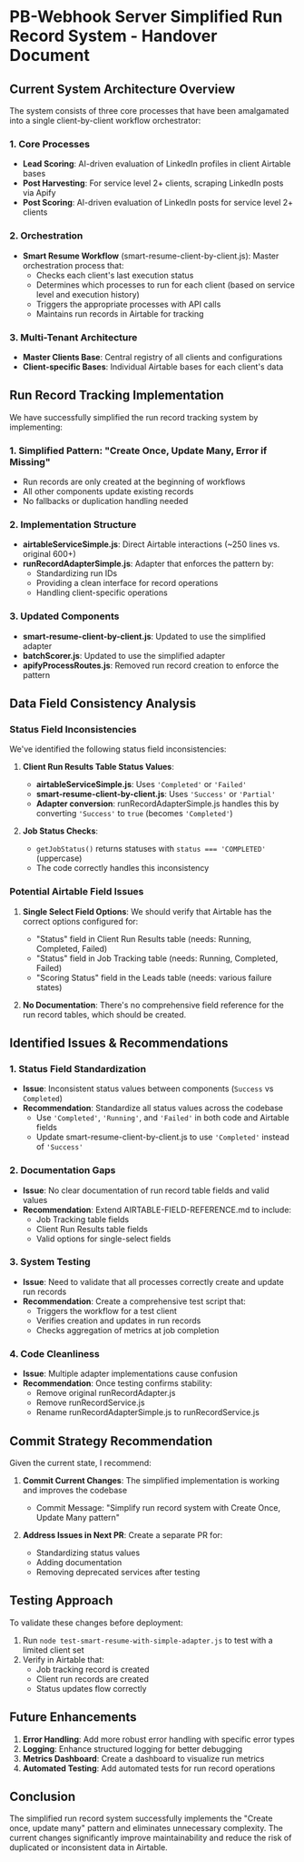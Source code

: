 # PB-Webhook Server Simplified Run Record System - Handover Document

## Current System Architecture Overview

The system consists of three core processes that have been amalgamated into a single client-by-client workflow orchestrator:

### 1. Core Processes
- **Lead Scoring**: AI-driven evaluation of LinkedIn profiles in client Airtable bases
- **Post Harvesting**: For service level 2+ clients, scraping LinkedIn posts via Apify
- **Post Scoring**: AI-driven evaluation of LinkedIn posts for service level 2+ clients

### 2. Orchestration
- **Smart Resume Workflow** (smart-resume-client-by-client.js): Master orchestration process that:
  - Checks each client's last execution status
  - Determines which processes to run for each client (based on service level and execution history)
  - Triggers the appropriate processes with API calls
  - Maintains run records in Airtable for tracking

### 3. Multi-Tenant Architecture
- **Master Clients Base**: Central registry of all clients and configurations
- **Client-specific Bases**: Individual Airtable bases for each client's data

## Run Record Tracking Implementation

We have successfully simplified the run record tracking system by implementing:

### 1. Simplified Pattern: "Create Once, Update Many, Error if Missing"
- Run records are only created at the beginning of workflows
- All other components update existing records
- No fallbacks or duplication handling needed

### 2. Implementation Structure
- **airtableServiceSimple.js**: Direct Airtable interactions (~250 lines vs. original 600+)
- **runRecordAdapterSimple.js**: Adapter that enforces the pattern by:
  - Standardizing run IDs
  - Providing a clean interface for record operations
  - Handling client-specific operations

### 3. Updated Components
- **smart-resume-client-by-client.js**: Updated to use the simplified adapter
- **batchScorer.js**: Updated to use the simplified adapter
- **apifyProcessRoutes.js**: Removed run record creation to enforce the pattern

## Data Field Consistency Analysis

### Status Field Inconsistencies

We've identified the following status field inconsistencies:

1. **Client Run Results Table Status Values**:
   - **airtableServiceSimple.js**: Uses `'Completed'` or `'Failed'`
   - **smart-resume-client-by-client.js**: Uses `'Success'` or `'Partial'`
   - **Adapter conversion**: runRecordAdapterSimple.js handles this by converting `'Success'` to `true` (becomes `'Completed'`)

2. **Job Status Checks**:
   - `getJobStatus()` returns statuses with `status === 'COMPLETED'` (uppercase)
   - The code correctly handles this inconsistency

### Potential Airtable Field Issues

1. **Single Select Field Options**: We should verify that Airtable has the correct options configured for:
   - "Status" field in Client Run Results table (needs: Running, Completed, Failed)
   - "Status" field in Job Tracking table (needs: Running, Completed, Failed)
   - "Scoring Status" field in the Leads table (needs: various failure states)

2. **No Documentation**: There's no comprehensive field reference for the run record tables, which should be created.

## Identified Issues & Recommendations

### 1. Status Field Standardization
- **Issue**: Inconsistent status values between components (`Success` vs `Completed`)
- **Recommendation**: Standardize all status values across the codebase
  - Use `'Completed'`, `'Running'`, and `'Failed'` in both code and Airtable fields
  - Update smart-resume-client-by-client.js to use `'Completed'` instead of `'Success'`

### 2. Documentation Gaps
- **Issue**: No clear documentation of run record table fields and valid values
- **Recommendation**: Extend AIRTABLE-FIELD-REFERENCE.md to include:
  - Job Tracking table fields
  - Client Run Results table fields
  - Valid options for single-select fields

### 3. System Testing
- **Issue**: Need to validate that all processes correctly create and update run records
- **Recommendation**: Create a comprehensive test script that:
  - Triggers the workflow for a test client
  - Verifies creation and updates in run records
  - Checks aggregation of metrics at job completion

### 4. Code Cleanliness
- **Issue**: Multiple adapter implementations cause confusion
- **Recommendation**: Once testing confirms stability:
  - Remove original runRecordAdapter.js
  - Remove runRecordService.js
  - Rename runRecordAdapterSimple.js to runRecordService.js

## Commit Strategy Recommendation

Given the current state, I recommend:

1. **Commit Current Changes**: The simplified implementation is working and improves the codebase
   - Commit Message: "Simplify run record system with Create Once, Update Many pattern"

2. **Address Issues in Next PR**: Create a separate PR for:
   - Standardizing status values
   - Adding documentation
   - Removing deprecated services after testing

## Testing Approach

To validate these changes before deployment:

1. Run `node test-smart-resume-with-simple-adapter.js` to test with a limited client set
2. Verify in Airtable that:
   - Job tracking record is created
   - Client run records are created
   - Status updates flow correctly

## Future Enhancements

1. **Error Handling**: Add more robust error handling with specific error types
2. **Logging**: Enhance structured logging for better debugging
3. **Metrics Dashboard**: Create a dashboard to visualize run metrics
4. **Automated Testing**: Add automated tests for run record operations

## Conclusion

The simplified run record system successfully implements the "Create once, update many" pattern and eliminates unnecessary complexity. The current changes significantly improve maintainability and reduce the risk of duplicated or inconsistent data in Airtable.